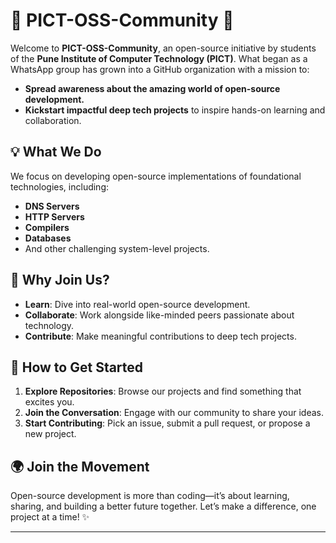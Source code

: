 # 🌟 PICT-OSS-Community 🌟  

Welcome to **PICT-OSS-Community**, an open-source initiative by students of the **Pune Institute of Computer Technology (PICT)**. What began as a WhatsApp group has grown into a GitHub organization with a mission to:  

-  **Spread awareness about the amazing world of open-source development.**  
-  **Kickstart impactful deep tech projects** to inspire hands-on learning and collaboration.  

## 💡 What We Do  
We focus on developing open-source implementations of foundational technologies, including:  
- **DNS Servers**  
- **HTTP Servers**  
- **Compilers**  
- **Databases**  
- And other challenging system-level projects.  

## 🤝 Why Join Us?  
- **Learn**: Dive into real-world open-source development.  
- **Collaborate**: Work alongside like-minded peers passionate about technology.  
- **Contribute**: Make meaningful contributions to deep tech projects.  

## 🚶 How to Get Started  
1. **Explore Repositories**: Browse our projects and find something that excites you.  
2. **Join the Conversation**: Engage with our community to share your ideas.  
3. **Start Contributing**: Pick an issue, submit a pull request, or propose a new project.  

## 🌍 Join the Movement  
Open-source development is more than coding—it’s about learning, sharing, and building a better future together. Let’s make a difference, one project at a time! ✨  

---  
